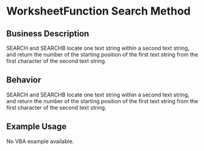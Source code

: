# WorksheetFunction Search Method

## Business Description
SEARCH and SEARCHB locate one text string within a second text string, and return the number of the starting position of the first text string from the first character of the second text string.

## Behavior
SEARCH and SEARCHB locate one text string within a second text string, and return the number of the starting position of the first text string from the first character of the second text string.

## Example Usage
No VBA example available.